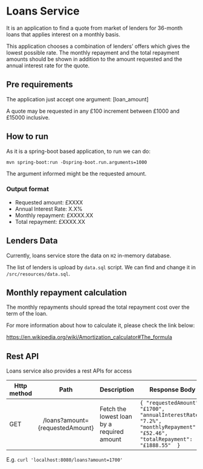 # Loans Service

It is an application to find a quote from market of lenders for 36-month
loans that applies interest on a monthly basis.

This application chooses a combination of lenders’ offers which
gives the lowest possible rate. 
The monthly repayment and the total repayment amounts
should be shown in addition to the amount requested and the annual interest rate for the
quote.

## Pre requirements

The application just accept one argument:
[loan_amount]

A quote may be requested in any £100 increment between £1000 and £15000 inclusive.

## How to run

As it is a spring-boot based application, to run we can do:

```mvn spring-boot:run -Dspring-boot.run.arguments=1000```

The argument informed might be the requested amount.

### Output format

- Requested amount: £XXXX
- Annual Interest Rate: X.X%
- Monthly repayment: £XXXX.XX
- Total repayment: £XXXX.XX

## Lenders Data

Currently, loans service store the data on `H2` in-memory database. 

The list of lenders is upload by `data.sql` script. We can find and change it in `/src/resources/data.sql`.

## Monthly repayment calculation

The monthly repayments should spread the total repayment cost over the term of the loan.

For more information about how to calculate it, please check the link below:

https://en.wikipedia.org/wiki/Amortization_calculator#The_formula

## Rest API

Loans service also provides a rest APIs for access 

| Http method        | Path           | Description | Response Body  |
| -------------      |:-------------: | -----       |-----           |
| GET      | /loans?amount={requestedAmount} | Fetch the lowest loan by a required amount | `{ "requestedAmount": "£1700", "annualInterestRate": "7.2%", "monthlyRepayment": "£52.46", "totalRepayment": "£1888.55"  }` |

E.g. `curl 'localhost:8080/loans?amount=1700'`
